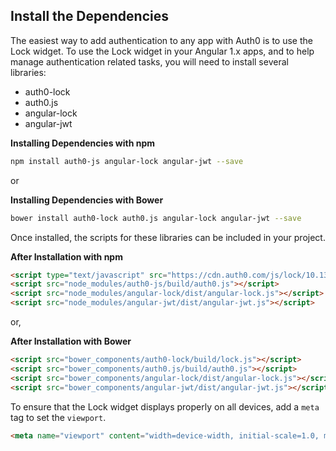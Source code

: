 ## Install the Dependencies

The easiest way to add authentication to any app with Auth0 is to use the Lock widget. To use the Lock widget in your Angular 1.x apps, and to help manage authentication related tasks, you will need to install several libraries:

* auth0-lock
* auth0.js
* angular-lock
* angular-jwt

**Installing Dependencies with npm**

```bash
npm install auth0-js angular-lock angular-jwt --save
```

or

**Installing Dependencies with Bower**

```bash
bower install auth0-lock auth0.js angular-lock angular-jwt --save
```

Once installed, the scripts for these libraries can be included in your project.

**After Installation with npm**

```html
<script type="text/javascript" src="https://cdn.auth0.com/js/lock/10.13/lock.min.js"></script>
<script src="node_modules/auth0-js/build/auth0.js"></script>
<script src="node_modules/angular-lock/dist/angular-lock.js"></script>
<script src="node_modules/angular-jwt/dist/angular-jwt.js"></script>
```

or,

**After Installation with Bower**

```html
<script src="bower_components/auth0-lock/build/lock.js"></script>
<script src="bower_components/auth0.js/build/auth0.js"></script>
<script src="bower_components/angular-lock/dist/angular-lock.js"></script>
<script src="bower_components/angular-jwt/dist/angular-jwt.js"></script>
```

To ensure that the Lock widget displays properly on all devices, add a `meta` tag to set the `viewport`.

```html
<meta name="viewport" content="width=device-width, initial-scale=1.0, maximum-scale=1.0, user-scalable=no" />
```
